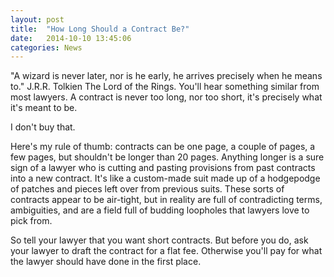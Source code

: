 ```yaml
---
layout: post
title:  "How Long Should a Contract Be?"
date:   2014-10-10 13:45:06
categories: News
---
```

"A wizard is never later, nor is he early, he arrives precisely when he means to." J.R.R. Tolkien The Lord of the Rings. You'll hear something similar from most lawyers. A contract is never too long, nor too short, it's precisely what it's meant to be.

I don't buy that.

Here's my rule of thumb: contracts can be one page, a couple of pages, a few pages, but shouldn't be longer than 20 pages. Anything longer is a sure sign of a lawyer who is cutting and pasting provisions from past contracts into a new contract. It's like a custom-made suit made up of a hodgepodge of patches and pieces left over from previous suits. These sorts of contracts appear to be air-tight, but in reality are full of contradicting terms, ambiguities, and are a field full of budding loopholes that lawyers love to pick from.  

So tell your lawyer that you want short contracts. But before you do, ask your lawyer to draft the contract for a flat fee. Otherwise you'll pay for what the lawyer should have done in the first place.